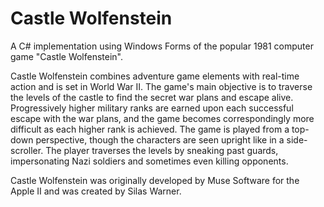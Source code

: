 Castle Wolfenstein
====
A C# implementation using Windows Forms of the popular 1981 computer game "Castle Wolfenstein".

Castle Wolfenstein combines adventure game elements with real-time action and is set in World War II. The game's main objective is to traverse the levels of the castle to find the secret war plans and escape alive. Progressively higher military ranks are earned upon each successful escape with the war plans, and the game becomes correspondingly more difficult as each higher rank is achieved. The game is played from a top-down perspective, though the characters are seen upright like in a side-scroller. The player traverses the levels by sneaking past guards, impersonating Nazi soldiers and sometimes even killing opponents.

Castle Wolfenstein was originally developed by Muse Software for the Apple II and was created by Silas Warner.
